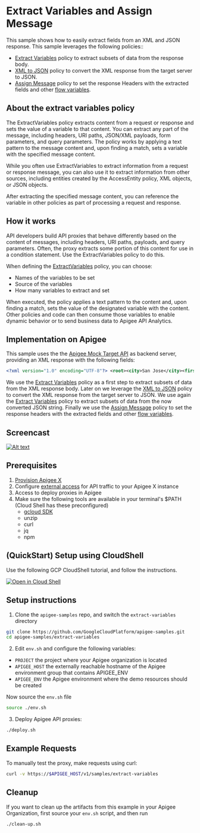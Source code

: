 # Extract Variables and Assign Message

This sample shows how to easily extract fields from an XML and JSON response. This sample leverages the following policies::

* [Extract Variables](https://cloud.google.com/apigee/docs/api-platform/reference/policies/extract-variables-policy) policy to extract subsets of data from the response body.
* [XML to JSON](https://cloud.google.com/apigee/docs/api-platform/reference/policies/xml-json-policy) policy to convert the XML response from the target server to JSON.
* [Assign Message](https://cloud.google.com/apigee/docs/api-platform/reference/policies/assign-message-policy?hl=en) policy to set the response Headers with the extracted fields and other [flow variables](https://cloud.google.com/apigee/docs/api-platform/fundamentals/introduction-flow-variables).

## About the extract variables policy

The ExtractVariables policy extracts content from a request or response and sets the value of a variable to that content. You can extract any part of the message, including headers, URI paths, JSON/XML payloads, form parameters, and query parameters. The policy works by applying a text pattern to the message content and, upon finding a match, sets a variable with the specified message content.

While you often use ExtractVariables to extract information from a request or response message, you can also use it to extract information from other sources, including entities created by the AccessEntity policy, XML objects, or JSON objects.

After extracting the specified message content, you can reference the variable in other policies as part of processing a request and response.

## How it works

API developers build API proxies that behave differently based on the content of messages, including headers, URI paths, payloads, and query parameters. Often, the proxy extracts some portion of this content for use in a condition statement. Use the ExtractVariables policy to do this.

When defining the [ExtractVariables](https://cloud.google.com/apigee/docs/api-platform/reference/policies/extract-variables-policy?hl=en) policy, you can choose:

* Names of the variables to be set
* Source of the variables
* How many variables to extract and set

When executed, the policy applies a text pattern to the content and, upon finding a match, sets the value of the designated variable with the content. Other policies and code can then consume those variables to enable dynamic behavior or to send business data to Apigee API Analytics.

## Implementation on Apigee

This sample uses the the [Apigee Mock Target API](https://apidocs.apigee.com/docs/mock-target/1/overview) as backend server, providing an XML response with the following fields:

```xml
<?xml version="1.0" encoding="UTF-8"?> <root><city>San Jose</city><firstName>John</firstName><lastName>Doe</lastName><state>CA</state></root>
```

We use the  [Extract Variables](https://cloud.google.com/apigee/docs/api-platform/reference/policies/extract-variables-policy) policy as a first step to extract subsets of data from the XML response body.
Later on we leverage the [XML to JSON](https://cloud.google.com/apigee/docs/api-platform/reference/policies/xml-json-policy) policy to convert the XML response from the target server to JSON.
We use again the  [Extract Variables](https://cloud.google.com/apigee/docs/api-platform/reference/policies/extract-variables-policy) policy to extract subsets of data from the now converted JSON string.
Finally we use the [Assign Message](https://cloud.google.com/apigee/docs/api-platform/reference/policies/assign-message-policy?hl=en) policy to set the response headers with the extracted fields and other [flow variables](https://cloud.google.com/apigee/docs/api-platform/reference/variables-reference).

## Screencast

[![Alt text](https://img.youtube.com/vi/xQPd4M08Wm4/0.jpg)](https://www.youtube.com/watch?v=xQPd4M08Wm4&list=PLIivdWyY5sqJCRHhuNgWXhISaBkGINFGp)

## Prerequisites

1. [Provision Apigee X](https://cloud.google.com/apigee/docs/api-platform/get-started/provisioning-intro)
2. Configure [external access](https://cloud.google.com/apigee/docs/api-platform/get-started/configure-routing#external-access) for API traffic to your Apigee X instance
3. Access to deploy proxies in Apigee
4. Make sure the following tools are available in your terminal's $PATH (Cloud Shell has these preconfigured)
    * [gcloud SDK](https://cloud.google.com/sdk/docs/install)
    * unzip
    * curl
    * jq
    * npm

## (QuickStart) Setup using CloudShell

Use the following GCP CloudShell tutorial, and follow the instructions.

[![Open in Cloud Shell](https://gstatic.com/cloudssh/images/open-btn.svg)](https://ssh.cloud.google.com/cloudshell/open?cloudshell_git_repo=https://github.com/GoogleCloudPlatform/apigee-samples&cloudshell_git_branch=main&cloudshell_workspace=.&cloudshell_tutorial=extract-variables/docs/cloudshell-tutorial.md)

## Setup instructions

1. Clone the `apigee-samples` repo, and switch the `extract-variables` directory

```bash
git clone https://github.com/GoogleCloudPlatform/apigee-samples.git
cd apigee-samples/extract-variables
```

2. Edit `env.sh` and configure the following variables:

* `PROJECT` the project where your Apigee organization is located
* `APIGEE_HOST` the externally reachable hostname of the Apigee environment group that contains APIGEE_ENV
* `APIGEE_ENV` the Apigee environment where the demo resources should be created

Now source the `env.sh` file

```bash
source ./env.sh
```

3. Deploy Apigee API proxies:

```bash
./deploy.sh
```

## Example Requests

To manually test the proxy, make requests using curl:

```bash
curl -v https://$APIGEE_HOST/v1/samples/extract-variables
```

## Cleanup

If you want to clean up the artifacts from this example in your Apigee Organization, first source your `env.sh` script, and then run

```bash
./clean-up.sh
```
